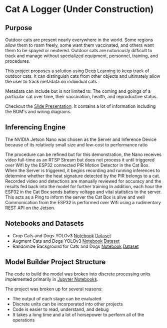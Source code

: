 # Cat A Logger (Under Construction)

## Purpose
Outdoor cats are present nearly everywhere in the world. Some regions allow them to roam freely, some want them vaccinated, and others want them to be spayed or neutered. Outdoor cats are notoriously difficult to track and manage without specialized equipment, personnel, training, and procedures.

This project proposes a solution using Deep Learning to keep track of outdoor cats. It can distinguish cats from other objects and ultimately allow the user to track metadata on individual cats.

Metadata can include but is not limited to: The coming and goings of a particular cat over time, their vaccination, health, and reproductive status.

Checkout the [Slide Presentation](https://github.com/screamatthewind/cat-a-logger/blob/main/Slide%20Presentation.pdf).  It contains a lot of information including the BOM's and wiring diagrams.

## Inferencing Engine

The NVIDIA Jetson Nano was chosen as the Server and Inference Device because of its relatively small size and low-cost to performance ratio  
  
The procedure can be refined but for this demonstration, the Nano receives video full-time as an RTSP Stream but does not process it until triggered over Wifi by the ESP32 connected PIR Motion Detector in the Cat Box.
When the Server is triggered, it begins recording and running inferences to determine whether the heat signature detected by the PIR belongs to a cat.  Recorded video and detections are manually reviewed for accuracy and the results fed back into the model for further training
In addition, each hour the ESP32 in the Cat Box sends battery voltage and vital statistics to the server.  This acts as a Ping to inform the server the Cat Box is alive and well
Communication from the ESP32 is performed over Wifi using a rudimentary REST API on the Jetson.

## Notebooks and Datasets

- Crop Cats and Dogs YOLOv3 [Notebook](https://www.kaggle.com/screamatthewind/crop-cats-and-dogs-yolov3) [Dataset](https://www.kaggle.com/screamatthewind/cropped-cats-and-dogs)  
- Augment Cats and Dogs YOLOv3 [Notebook](https://www.kaggle.com/screamatthewind/augment-cats-and-dogs) [Dataset](https://www.kaggle.com/screamatthewind/augmented-cats-and-dogs)  
- Randomize Background for Cats and Dogs [Notebook](https://www.kaggle.com/screamatthewind/randomize-backgrounds-for-cats-and-dogs) [Dataset](https://www.kaggle.com/screamatthewind/random-backgrounds-for-cats-and-dogs)  

## Model Builder Project Structure
The code to build the model was broken into discrete processing units implemented primarily in [Jupyter Notebooks](https://jupyter.org/).  

The project was broken up for several reasons:

 - The output of each stage can be evaluated
 - Discrete units can be incorporated into other projects
 - Code is easier to read, understand, and debug
 - It takes a long time and a lot of horsepower to perform all of the operations
 
